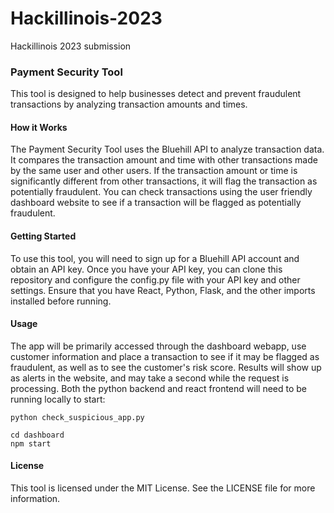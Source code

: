 # Hackillinois-2023
Hackillinois 2023 submission

### Payment Security Tool
This tool is designed to help businesses detect and prevent fraudulent transactions by analyzing transaction amounts and times.

#### How it Works
The Payment Security Tool uses the Bluehill API to analyze transaction data. It compares the transaction amount and time with other transactions made by the same user and other users. If the transaction amount or time is significantly different from other transactions, it will flag the transaction as potentially fraudulent. You can check transactions using the user friendly dashboard website to see if a transaction will be flagged as potentially fraudulent.

#### Getting Started
To use this tool, you will need to sign up for a Bluehill API account and obtain an API key. Once you have your API key, you can clone this repository and configure the config.py file with your API key and other settings. Ensure that you have React, Python, Flask, and the other imports installed before running.

#### Usage
The app will be primarily accessed through the dashboard webapp, use customer information and place a transaction to see if it may be flagged as fraudulent, as well as to see the customer's risk score. Results will show up as alerts in the website, and may take a second while the request is processing. Both the python backend and react frontend will need to be running locally to start:

```
python check_suspicious_app.py
```
```
cd dashboard
npm start
```

#### License
This tool is licensed under the MIT License. See the LICENSE file for more information.
